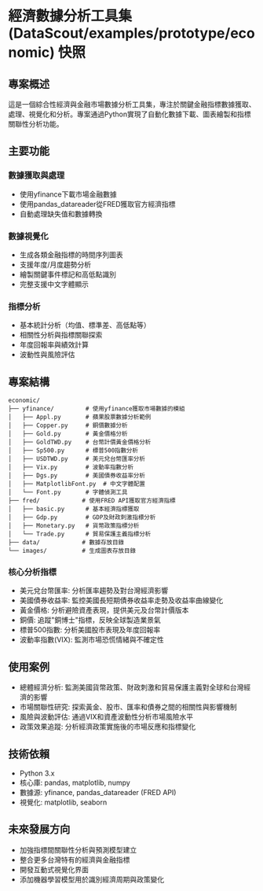 # 經濟數據分析工具集 (DataScout/examples/prototype/economic) 快照

## 專案概述

這是一個綜合性經濟與金融市場數據分析工具集，專注於關鍵金融指標數據獲取、處理、視覺化和分析。專案通過Python實現了自動化數據下載、圖表繪製和指標關聯性分析功能。

## 主要功能

### 數據獲取與處理

- 使用yfinance下載市場金融數據
- 使用pandas_datareader從FRED獲取官方經濟指標
- 自動處理缺失值和數據轉換

### 數據視覺化

- 生成各類金融指標的時間序列圖表
- 支援年度/月度趨勢分析
- 繪製關鍵事件標記和高低點識別
- 完整支援中文字體顯示

### 指標分析

- 基本統計分析（均值、標準差、高低點等）
- 相關性分析與指標關聯探索
- 年度回報率與績效計算
- 波動性與風險評估

## 專案結構

```text
economic/
├── yfinance/         # 使用yfinance獲取市場數據的模組
│   ├── Appl.py       # 蘋果股票數據分析範例
│   ├── Copper.py     # 銅價數據分析
│   ├── Gold.py       # 黃金價格分析
│   ├── GoldTWD.py    # 台幣計價黃金價格分析
│   ├── Sp500.py      # 標普500指數分析
│   ├── USDTWD.py     # 美元兌台幣匯率分析
│   ├── Vix.py        # 波動率指數分析
│   ├── Dgs.py        # 美國債券收益率分析
│   ├── MatplotlibFont.py  # 中文字體配置
│   └── Font.py       # 字體偵測工具
├── fred/            # 使用FRED API獲取官方經濟指標
│   ├── basic.py      # 基本經濟指標獲取
│   ├── Gdp.py        # GDP及財政刺激指標分析
│   ├── Monetary.py   # 貨幣政策指標分析
│   └── Trade.py      # 貿易保護主義指標分析
├── data/            # 數據存放目錄
└── images/          # 生成圖表存放目錄
```


### 核心分析指標

- 美元兌台幣匯率: 分析匯率趨勢及對台灣經濟影響
- 美國債券收益率: 監控美國長短期債券收益率走勢及收益率曲線變化
- 黃金價格: 分析避險資產表現，提供美元及台幣計價版本
- 銅價: 追蹤"銅博士"指標，反映全球製造業景氣
- 標普500指數: 分析美國股市表現及年度回報率
- 波動率指數(VIX): 監測市場恐慌情緒與不確定性

## 使用案例

- 總體經濟分析: 監測美國貨幣政策、財政刺激和貿易保護主義對全球和台灣經濟的影響
- 市場關聯性研究: 探索黃金、股市、匯率和債券之間的相關性與影響機制
- 風險與波動評估: 通過VIX和資產波動性分析市場風險水平
- 政策效果追蹤: 分析經濟政策實施後的市場反應和指標變化

## 技術依賴

- Python 3.x
- 核心庫: pandas, matplotlib, numpy
- 數據源: yfinance, pandas_datareader (FRED API)
- 視覺化: matplotlib, seaborn

## 未來發展方向

- 加強指標間關聯性分析與預測模型建立
- 整合更多台灣特有的經濟與金融指標
- 開發互動式視覺化界面
- 添加機器學習模型用於識別經濟周期與政策變化